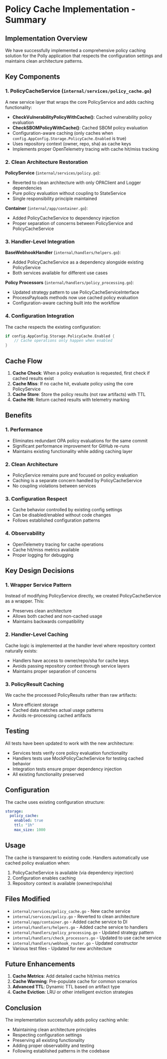 # Policy Cache Implementation - Summary

## Implementation Overview

We have successfully implemented a comprehensive policy caching solution for the Polly application that respects the configuration settings and maintains clean architecture patterns.

## Key Components

### 1. PolicyCacheService (`internal/services/policy_cache.go`)

A new service layer that wraps the core PolicyService and adds caching functionality:

- **CheckVulnerabilityPolicyWithCache()**: Cached vulnerability policy evaluation
- **CheckSBOMPolicyWithCache()**: Cached SBOM policy evaluation
- Configuration-aware caching (only caches when `config.AppConfig.Storage.PolicyCache.Enabled` is true)
- Uses repository context (owner, repo, sha) as cache keys
- Implements proper OpenTelemetry tracing with cache hit/miss tracking

### 2. Clean Architecture Restoration

**PolicyService** (`internal/services/policy.go`):
- Reverted to clean architecture with only OPAClient and Logger dependencies
- Pure policy evaluation without coupling to StateService
- Single responsibility principle maintained

**Container** (`internal/app/container.go`):
- Added PolicyCacheService to dependency injection
- Proper separation of concerns between PolicyService and PolicyCacheService

### 3. Handler-Level Integration

**BaseWebhookHandler** (`internal/handlers/helpers.go`):
- Added PolicyCacheService as a dependency alongside existing PolicyService
- Both services available for different use cases

**Policy Processors** (`internal/handlers/policy_processing.go`):
- Updated strategy pattern to use PolicyCacheServiceInterface
- ProcessPayloads methods now use cached policy evaluation
- Configuration-aware caching built into the workflow

### 4. Configuration Integration

The cache respects the existing configuration:
```go
if config.AppConfig.Storage.PolicyCache.Enabled {
    // Cache operations only happen when enabled
}
```

## Cache Flow

1. **Cache Check**: When a policy evaluation is requested, first check if cached results exist
2. **Cache Miss**: If no cache hit, evaluate policy using the core PolicyService
3. **Cache Store**: Store the policy results (not raw artifacts) with TTL
4. **Cache Hit**: Return cached results with telemetry marking

## Benefits

### 1. Performance
- Eliminates redundant OPA policy evaluations for the same commit
- Significant performance improvement for GitHub re-runs
- Maintains existing functionality while adding caching layer

### 2. Clean Architecture
- PolicyService remains pure and focused on policy evaluation
- Caching is a separate concern handled by PolicyCacheService
- No coupling violations between services

### 3. Configuration Respect
- Cache behavior controlled by existing config settings
- Can be disabled/enabled without code changes
- Follows established configuration patterns

### 4. Observability
- OpenTelemetry tracing for cache operations
- Cache hit/miss metrics available
- Proper logging for debugging

## Key Design Decisions

### 1. Wrapper Service Pattern
Instead of modifying PolicyService directly, we created PolicyCacheService as a wrapper. This:
- Preserves clean architecture
- Allows both cached and non-cached usage
- Maintains backwards compatibility

### 2. Handler-Level Caching
Cache logic is implemented at the handler level where repository context naturally exists:
- Handlers have access to owner/repo/sha for cache keys
- Avoids passing repository context through service layers
- Maintains proper separation of concerns

### 3. PolicyResult Caching
We cache the processed PolicyResults rather than raw artifacts:
- More efficient storage
- Cached data matches actual usage patterns
- Avoids re-processing cached artifacts

## Testing

All tests have been updated to work with the new architecture:
- Services tests verify core policy evaluation functionality
- Handlers tests use MockPolicyCacheService for testing cached behavior
- Integration tests ensure proper dependency injection
- All existing functionality preserved

## Configuration

The cache uses existing configuration structure:
```yaml
storage:
  policy_cache:
    enabled: true
    ttl: "1h"
    max_size: 1000
```

## Usage

The cache is transparent to existing code. Handlers automatically use cached policy evaluation when:
1. PolicyCacheService is available (via dependency injection)
2. Configuration enables caching
3. Repository context is available (owner/repo/sha)

## Files Modified

- `internal/services/policy_cache.go` - New cache service
- `internal/services/policy.go` - Reverted to clean architecture
- `internal/app/container.go` - Added cache service to DI
- `internal/handlers/helpers.go` - Added cache service to handlers
- `internal/handlers/policy_processing.go` - Updated strategy pattern
- `internal/handlers/check_processors.go` - Updated to use cache service
- `internal/handlers/webhook_router.go` - Updated constructor
- Various test files - Updated for new architecture

## Future Enhancements

1. **Cache Metrics**: Add detailed cache hit/miss metrics
2. **Cache Warming**: Pre-populate cache for common scenarios
3. **Advanced TTL**: Dynamic TTL based on artifact type
4. **Cache Eviction**: LRU or other intelligent eviction strategies

## Conclusion

The implementation successfully adds policy caching while:
- Maintaining clean architecture principles
- Respecting configuration settings
- Preserving all existing functionality
- Adding proper observability and testing
- Following established patterns in the codebase
